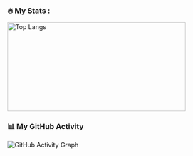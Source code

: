 ### :fire: My Stats :
  <img src="https://github-readme-stats.vercel.app/api/top-langs/?username=makishima44&layout=compact&theme=vision-friendly-dark" alt="Top Langs" height="200" width="400"/>
  
### :bar_chart: My GitHub Activity


![GitHub Activity Graph](https://activity-graph.herokuapp.com/graph?username=makishima44&theme=github)



